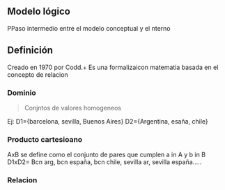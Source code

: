 ## Modelo lógico 
PPaso intermedio entre el modelo conceptual y el nterno

## Definición
Creado en 1970 por Codd.+
Es una formalizaicon matematia basada en el concepto de relacion

### Dominio
> Conjntos de valores homogeneos

Ej: D1={barcelona, sevilla, Buenos Aires}
D2={Argentina, esaña, chile}

### Producto cartesioano 
AxB se define como el conjunto de pares que cumplen a in A y b in B
D1xD2= Bcn arg, bcn españa, bcn chile, sevilla ar, sevilla españa.....

### Relacion
